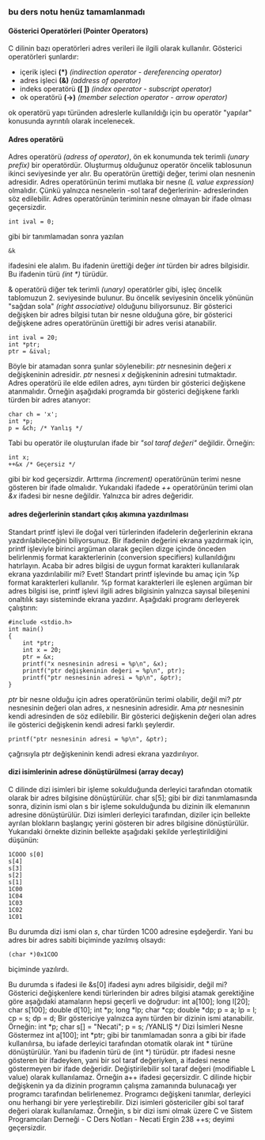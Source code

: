 ### bu ders notu henüz tamamlanmadı

#### Gösterici Operatörleri (Pointer Operators)

C dilinin bazı operatörleri adres verileri ile ilgili olarak kullanılır. Gösterici operatörleri şunlardır:

* içerik işleci __(\*)__  _(indirection operator - dereferencing operator)_
* adres işleci __(&)__ _(address of operator)_
* indeks operatörü __(\[ ])__ _(index operator - subscript operator)_
* ok operatörü __(->)__ _(member selection operator - arrow operator)_

ok operatörü yapı türünden adreslerle kullanıldığı için bu operatör "yapılar" konusunda ayrıntılı olarak incelenecek.

#### Adres operatörü
Adres operatörü _(adress of operator)_, ön ek konumunda tek terimli _(unary prefix)_ bir operatördür.
Oluşturmuş olduğunuz operatör öncelik tablosunun ikinci seviyesinde yer alır. Bu operatörün  ürettiği değer, terimi olan nesnenin adresidir. 
Adres operatörünün terimi mutlaka bir nesne _(L value expression)_ olmalıdır. 
Çünkü yalnızca nesnelerin -sol taraf değerlerinin- adreslerinden söz edilebilir. 
Adres operatörünün teriminin nesne olmayan bir ifade olması geçersizdir.

```
int ival = 0;
```
gibi bir tanımlamadan sonra yazılan

```
&k
```

ifadesini ele alalım. Bu ifadenin ürettiği değer _int_ türden bir adres bilgisidir.
Bu ifadenin türü _(int \*)_ türüdür.

& operatörü diğer tek terimli _(unary)_ operatörler gibi, işleç öncelik tablomuzun 2. seviyesinde bulunur. 
Bu öncelik seviyesinin öncelik yönünün "sağdan sola" _(right associative)_ olduğunu biliyorsunuz.
Bir gösterici değişken bir adres bilgisi tutan bir nesne olduğuna göre, bir gösterici değişkene adres operatörünün ürettiği bir adres verisi atanabilir.
```
int ival = 20;
int *ptr;
ptr = &ival;
```

Böyle bir atamadan sonra şunlar söylenebilir:
_ptr_ nesnesinin değeri _x_ değişkeninin adresidir. 
_ptr_ nesnesi _x_ değişkeninin adresini tutmaktadır.
Adres operatörü ile elde edilen adres, aynı türden bir gösterici değişkene atanmalıdır. 
Örneğin aşağıdaki programda bir gösterici değişkene farklı türden bir adres atanıyor:

```
char ch = 'x';
int *p;
p = &ch; /* Yanlış */
```
Tabi bu operatör ile oluşturulan ifade bir _"sol taraf değeri"_ değildir. Örneğin:

```
int x;
++&x /* Geçersiz */
```

gibi bir kod geçersizdir. 
Arttırma _(increment)_ operatörünün terimi nesne gösteren bir ifade olmalıdır. 
Yukarıdaki ifadede _++_ operatörünün terimi olan _&x_ ifadesi bir nesne değildir. Yalnızca bir adres değeridir.

#### adres değerlerinin standart çıkış akımına yazdırılması

Standart printf işlevi ile doğal veri türlerinden ifadelerin değerlerinin ekrana
yazdırılabileceğini biliyorsunuz. Bir ifadenin değerini ekrana yazdırmak için, printf
işleviyle birinci argüman olarak geçilen dizge içinde önceden belirlenmiş format
karakterlerinin (conversion specifiers) kullanıldığını hatırlayın. Acaba bir adres bilgisi de
uygun format karakteri kullanılarak ekrana yazdırılabilir mi? Evet! Standart printf
işlevinde bu amaç için %p format karakterleri kullanılır. %p format karakterleri ile
eşlenen argüman bir adres bilgisi ise, printf işlevi ilgili adres bilgisinin yalnızca sayısal
bileşenini onaltılık sayı sisteminde ekrana yazdırır.
Aşağıdaki programı derleyerek çalıştırın:

```
#include <stdio.h>
int main()
{
    int *ptr;
    int x = 20;
    ptr = &x;
    printf("x nesnesinin adresi = %p\n", &x);
    printf("ptr değişkeninin değeri = %p\n", ptr);
    printf("ptr nesnesinin adresi = %p\n", &ptr);
}
```

_ptr_ bir nesne olduğu için adres operatörünün terimi olabilir, değil mi? 
_ptr_ nesnesinin değeri olan adres, _x_ nesnesinin adresidir. 
Ama _ptr_ nesnesinin kendi adresinden de söz edilebilir. 
Bir gösterici değişkenin değeri olan adres ile gösterici değişkenin kendi adresi farklı şeylerdir.

```
printf("ptr nesnesinin adresi = %p\n", &ptr);
```

çağrısıyla ptr değişkeninin kendi adresi ekrana yazdırılıyor.

#### dizi isimlerinin adrese dönüştürülmesi (array decay)
C dilinde dizi isimleri bir işleme sokulduğunda derleyici tarafından otomatik olarak bir
adres bilgisine dönüştürülür.
char s[5];
gibi bir dizi tanımlamasında sonra, dizinin ismi olan s bir işleme sokulduğunda bu dizinin
ilk elemanının adresine dönüştürülür.
Dizi isimleri derleyici tarafından, diziler için bellekte ayrılan blokların başlangıç yerini gösteren bir adres bilgisine dönüştürülür. 
Yukarıdaki örnekte dizinin bellekte aşağıdaki şekilde yerleştirildiğini düşünün:

``` 
1COOO s[0]
s[4]
s[3]
s[2]
s[1]
1C00
1C04
1C03
1C02
1C01
```

Bu durumda dizi ismi olan _s_, char türden 1C00 adresine eşdeğerdir. 
Yani bu adres bir adres sabiti biçiminde  yazılmış olsaydı:

```
(char *)0x1COO
```

biçiminde yazılırdı.

Bu durumda s ifadesi ile &s[0] ifadesi aynı adres bilgisidir, değil mi?
Gösterici değişkenlere kendi türlerinden bir adres bilgisi atamak gerektiğine göre
aşağıdaki atamaların hepsi geçerli ve doğrudur:
int a[100];
long l[20];
char s[100];
double d[10];
int *p;
long *lp;
char *cp;
double *dp;
p = a;
lp = l;
cp = s;
dp = d;
Bir göstericiye yalnızca aynı türden bir dizinin ismi atanabilir. Örneğin:
int *p;
char s[] = "Necati";
p = s; /YANLIŞ */
Dizi İsimleri Nesne Göstermez
int a[100];
int *ptr;
gibi bir tanımlamadan sonra
a
gibi bir ifade kullanılırsa, bu iafade derleyici tarafından otomatik olarak int * türüne
dönüştürülür. Yani bu ifadenin türü de (int *) türüdür.
ptr
ifadesi nesne gösteren bir ifadeyken, yani bir sol taraf değeriyken,
a
ifadesi nesne göstermeyen bir ifade değeridir. Değiştirilebilir sol taraf değeri (modifiable L
value) olarak kullanılamaz. Örneğin
a++
ifadesi geçersizdir.
C dilinde hiçbir değişkenin ya da dizinin programın çalışma zamanında bulunacağı yer
programcı tarafından belirlenemez. Programcı değişkeni tanımlar, derleyici onu herhangi
bir yere yerleştirebilir.
Dizi isimleri göstericiler gibi sol taraf değeri olarak kullanılamaz. Örneğin, s bir dizi ismi
olmak üzere
C ve Sistem Programcıları Derneği - C Ders Notları - Necati Ergin
238
++s;
deyimi geçersizdir.

